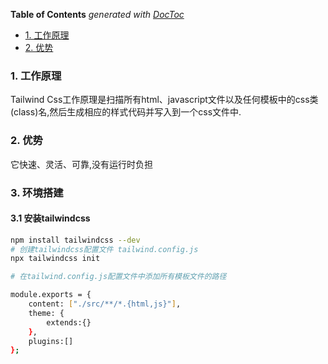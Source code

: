 <!-- START doctoc generated TOC please keep comment here to allow auto update -->
<!-- DON'T EDIT THIS SECTION, INSTEAD RE-RUN doctoc TO UPDATE -->
**Table of Contents**  *generated with [DocToc](https://github.com/thlorenz/doctoc)*

- [1. 工作原理](#1-%E5%B7%A5%E4%BD%9C%E5%8E%9F%E7%90%86)
- [2. 优势](#2-%E4%BC%98%E5%8A%BF)

<!-- END doctoc generated TOC please keep comment here to allow auto update -->

### 1. 工作原理

Tailwind Css工作原理是扫描所有html、javascript文件以及任何模板中的css类(class)名,然后生成相应的样式代码并写入到一个css文件中.

### 2. 优势

它快速、灵活、可靠,没有运行时负担

### 3. 环境搭建

#### 3.1 安装tailwindcss

```bash
npm install tailwindcss --dev
# 创建tailwindcss配置文件 tailwind.config.js
npx tailwindcss init

# 在tailwind.config.js配置文件中添加所有模板文件的路径

module.exports = {
    content: ["./src/**/*.{html,js}"],
    theme: {
        extends:{}
    },
    plugins:[]
};
```

